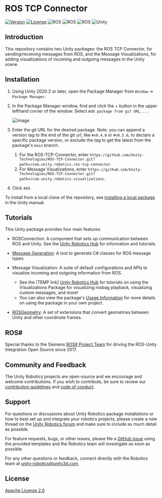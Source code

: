 # ROS TCP Connector

[![Version](https://img.shields.io/github/v/tag/Unity-Technologies/ROS-TCP-Connector)](https://github.com/Unity-Technologies/ROS-TCP-Connector/releases)
[![License](https://img.shields.io/badge/license-Apache--2.0-green.svg)](LICENSE.md)
![ROS](https://img.shields.io/badge/ros-melodic-brightgreen)
![ROS](https://img.shields.io/badge/ros-noetic-brightgreen)
![ROS](https://img.shields.io/badge/ros2-foxy-brightgreen)
![Unity](https://img.shields.io/badge/unity-2020.2+-brightgreen)

## Introduction

This repository contains two Unity packages: the ROS TCP Connector, for sending/receiving messages from ROS, and the Message Visualizations, for adding visualizations of incoming and outgoing messages in the Unity scene.

## Installation
1. Using Unity 2020.2 or later, open the Package Manager from `Window` -> `Package Manager`.
2. In the Package Manager window, find and click the + button in the upper lefthand corner of the window. Select `Add package from git URL....`

    ![image](https://user-images.githubusercontent.com/29758400/110989310-8ea36180-8326-11eb-8318-f67ee200a23d.png)

3. Enter the git URL for the desired package. Note: you can append a version tag to the end of the git url, like `#v0.4.0` or `#v0.5.0`, to declare a specific package version, or exclude the tag to get the latest from the package's `main` branch.
    1. For the ROS-TCP-Connector, enter `https://github.com/Unity-Technologies/ROS-TCP-Connector.git?path=/com.unity.robotics.ros-tcp-connector`.
    2. For Message Visualizations, enter `https://github.com/Unity-Technologies/ROS-TCP-Connector.git?path=/com.unity.robotics.visualizations`.
4. Click `Add`.

To install from a local clone of the repository, see [installing a local package](https://docs.unity3d.com/Manual/upm-ui-local.html) in the Unity manual.

## Tutorials
<!-- Scripts used to send [ROS](https://www.ros.org/) messages to an [TCP endpoint](https://github.com/Unity-Technologies/ROS_TCP_Endpoint) running as a ROS node. -->

This Unity package provides four main features:

- ROSConnection: A component that sets up communication between ROS and Unity. See the [Unity Robotics Hub](https://github.com/Unity-Technologies/Unity-Robotics-Hub/blob/main/tutorials/ros_unity_integration/README.md) for information and tutorials.

- [Message Generation](MessageGeneration.md): A tool to generate C# classes for ROS message types.

- Message Visualization: A suite of default configurations and APIs to visualize incoming and outgoing information from ROS.
    - See the [TEMP link] [Unity Robotics Hub](https://github.com/Unity-Technologies/Unity-Robotics-Hub/blob/amanda/viz/default-tutorial/tutorials/message_visualization/default_viz_suite.md) for tutorials on using the Visualizations Package for visualizing rosbag playback, visualizing custom messages, and more!
    - You can also view the package's [Usage Information](com.unity.robotics.visualizations/Documentation~/README.md) for more details on using the package in your own project.

- [ROSGeometry](ROSGeometry.md): A set of extensions that convert geometries between Unity and other coordinate frames.

## ROS#

Special thanks to the Siemens [ROS# Project Team]( https://github.com/siemens/ros-sharp/wiki/Info_Acknowledgements) for driving the ROS-Unity Integration Open Source since 2017.

## Community and Feedback

The Unity Robotics projects are open-source and we encourage and welcome contributions.
If you wish to contribute, be sure to review our [contribution guidelines](CONTRIBUTING.md)
and [code of conduct](CODE_OF_CONDUCT.md).

## Support
For questions or discussions about Unity Robotics package installations or how to best set up and integrate your robotics projects, please create a new thread on the [Unity Robotics forum](https://forum.unity.com/forums/robotics.623/) and make sure to include as much detail as possible.

For feature requests, bugs, or other issues, please file a [GitHub issue](https://github.com/Unity-Technologies/ROS-TCP-Connector/issues) using the provided templates and the Robotics team will investigate as soon as possible.

For any other questions or feedback, connect directly with the
Robotics team at [unity-robotics@unity3d.com](mailto:unity-robotics@unity3d.com).

## License
[Apache License 2.0](LICENSE)